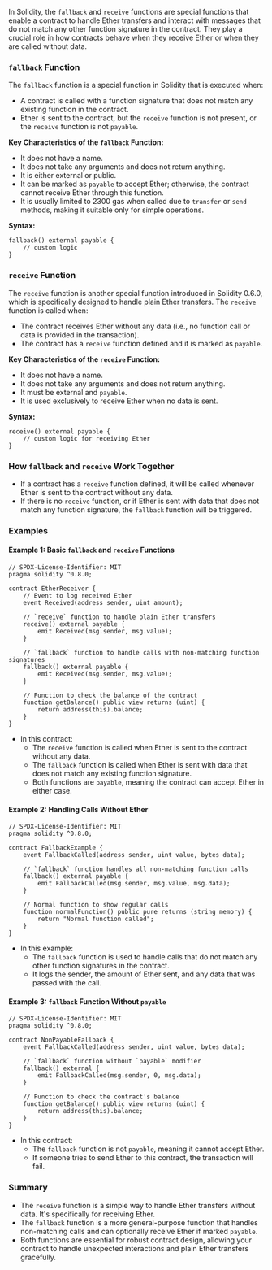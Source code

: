 In Solidity, the `fallback` and `receive` functions are special functions that enable a contract to handle Ether transfers and interact with messages that do not match any other function signature in the contract. They play a crucial role in how contracts behave when they receive Ether or when they are called without data.

### `fallback` Function
The `fallback` function is a special function in Solidity that is executed when:
- A contract is called with a function signature that does not match any existing function in the contract.
- Ether is sent to the contract, but the `receive` function is not present, or the `receive` function is not `payable`.

**Key Characteristics of the `fallback` Function:**
- It does not have a name.
- It does not take any arguments and does not return anything.
- It is either external or public.
- It can be marked as `payable` to accept Ether; otherwise, the contract cannot receive Ether through this function.
- It is usually limited to 2300 gas when called due to `transfer` or `send` methods, making it suitable only for simple operations.

**Syntax:**
```solidity
fallback() external payable {
    // custom logic
}
```

### `receive` Function
The `receive` function is another special function introduced in Solidity 0.6.0, which is specifically designed to handle plain Ether transfers. The `receive` function is called when:
- The contract receives Ether without any data (i.e., no function call or data is provided in the transaction).
- The contract has a `receive` function defined and it is marked as `payable`.

**Key Characteristics of the `receive` Function:**
- It does not have a name.
- It does not take any arguments and does not return anything.
- It must be external and `payable`.
- It is used exclusively to receive Ether when no data is sent.

**Syntax:**
```solidity
receive() external payable {
    // custom logic for receiving Ether
}
```

### How `fallback` and `receive` Work Together
- If a contract has a `receive` function defined, it will be called whenever Ether is sent to the contract without any data.
- If there is no `receive` function, or if Ether is sent with data that does not match any function signature, the `fallback` function will be triggered.

### Examples

#### Example 1: Basic `fallback` and `receive` Functions
```solidity
// SPDX-License-Identifier: MIT
pragma solidity ^0.8.0;

contract EtherReceiver {
    // Event to log received Ether
    event Received(address sender, uint amount);

    // `receive` function to handle plain Ether transfers
    receive() external payable {
        emit Received(msg.sender, msg.value);
    }

    // `fallback` function to handle calls with non-matching function signatures
    fallback() external payable {
        emit Received(msg.sender, msg.value);
    }

    // Function to check the balance of the contract
    function getBalance() public view returns (uint) {
        return address(this).balance;
    }
}
```
- In this contract:
  - The `receive` function is called when Ether is sent to the contract without any data.
  - The `fallback` function is called when Ether is sent with data that does not match any existing function signature.
  - Both functions are `payable`, meaning the contract can accept Ether in either case.

#### Example 2: Handling Calls Without Ether
```solidity
// SPDX-License-Identifier: MIT
pragma solidity ^0.8.0;

contract FallbackExample {
    event FallbackCalled(address sender, uint value, bytes data);

    // `fallback` function handles all non-matching function calls
    fallback() external payable {
        emit FallbackCalled(msg.sender, msg.value, msg.data);
    }

    // Normal function to show regular calls
    function normalFunction() public pure returns (string memory) {
        return "Normal function called";
    }
}
```
- In this example:
  - The `fallback` function is used to handle calls that do not match any other function signatures in the contract.
  - It logs the sender, the amount of Ether sent, and any data that was passed with the call.

#### Example 3: `fallback` Function Without `payable`
```solidity
// SPDX-License-Identifier: MIT
pragma solidity ^0.8.0;

contract NonPayableFallback {
    event FallbackCalled(address sender, uint value, bytes data);

    // `fallback` function without `payable` modifier
    fallback() external {
        emit FallbackCalled(msg.sender, 0, msg.data);
    }

    // Function to check the contract's balance
    function getBalance() public view returns (uint) {
        return address(this).balance;
    }
}
```
- In this contract:
  - The `fallback` function is not `payable`, meaning it cannot accept Ether.
  - If someone tries to send Ether to this contract, the transaction will fail.

### Summary
- The `receive` function is a simple way to handle Ether transfers without data. It's specifically for receiving Ether.
- The `fallback` function is a more general-purpose function that handles non-matching calls and can optionally receive Ether if marked `payable`.
- Both functions are essential for robust contract design, allowing your contract to handle unexpected interactions and plain Ether transfers gracefully.